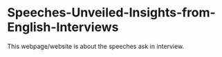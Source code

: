 # Speeches-Unveiled-Insights-from-English-Interviews
This webpage/website is about the speeches ask in interview.
